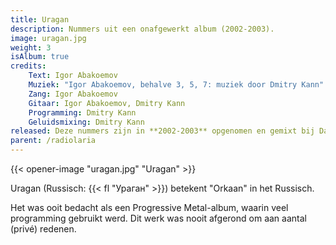 ```yaml
---
title: Uragan
description: Nummers uit een onafgewerkt album (2002-2003).
image: uragan.jpg
weight: 3
isAlbum: true
credits:
    Text: Igor Abakoemov
    Muziek: "Igor Abakoemov, behalve 3, 5, 7: muziek door Dmitry Kann"
    Zang: Igor Abakoemov
    Gitaar: Igor Abakoemov, Dmitry Kann
    Programming: Dmitry Kann
    Geluidsmixing: Dmitry Kann
released: Deze nummers zijn in **2002-2003** opgenomen en gemixt bij DaleTech Records (Tjoemen, Rusland).
parent: /radiolaria
---
```


{{< opener-image "uragan.jpg" "Uragan" >}}

Uragan (Russisch: {{< fl "Ураган" >}}) betekent "Orkaan" in het Russisch.

Het was ooit bedacht als een Progressive Metal-album, waarin veel programming gebruikt werd. Dit werk was nooit afgerond om aan aantal (privé) redenen.
